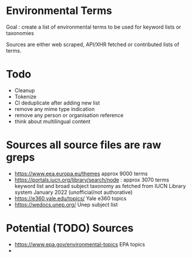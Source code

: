 # Environmental Terms

Goal : create a list of environmental terms to be used for keyword lists or taxonomies

Sources are either web scraped, API/XHR fetched or contributed lists of terms. 

# Todo

- Cleanup
- Tokenize
- CI deduplicate after adding new list
- remove any mime type indication
- remove any person or organisation reference
- think about multilingual content


# Sources all source files are raw greps

- https://www.eea.europa.eu/themes  approx 9000 terms
- https://portals.iucn.org/library/search/node : approx 3070 terms keyword list and broad subject taxonomy as fetched from IUCN Library system January 2022 (unofficial/not authorative)
- https://e360.yale.edu/topics/ Yale e360 topics 
- https://wedocs.unep.org/ Unep subject list


# Potential (TODO) Sources

- https://www.epa.gov/environmental-topics EPA topics
- 
